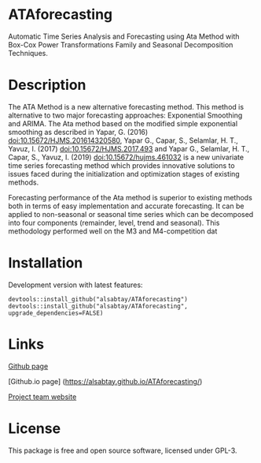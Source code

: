 # ATAforecasting
Automatic Time Series Analysis and Forecasting using Ata Method with Box-Cox Power Transformations Family and Seasonal Decomposition Techniques.

# Description

The ATA Method is a new alternative forecasting method. This method is alternative to two major forecasting approaches: Exponential Smoothing and ARIMA.
The Ata method based on the modified simple exponential smoothing as described in Yapar, G. (2016) [doi:10.15672/HJMS.201614320580](https://doi.org/10.15672/HJMS.201614320580), 
Yapar G., Capar, S., Selamlar, H. T., Yavuz, I. (2017) [doi:10.15672/HJMS.2017.493](https://doi.org/10.15672/HJMS.2017.493) and Yapar G., Selamlar, H. T., Capar, S., Yavuz, I. (2019) 
[doi:10.15672/hujms.461032](https://doi.org/10.15672/hujms.461032) is a new univariate time series forecasting method which provides innovative solutions to issues faced during 
the initialization and optimization stages of existing methods.

Forecasting performance of the Ata method is superior to existing methods both in terms of easy implementation and accurate forecasting. 
It can be applied to non-seasonal or seasonal time series which can be decomposed into four components (remainder, level, trend and seasonal).
This methodology performed well on the M3 and M4-competition dat

# Installation

Development version with latest features:
```
devtools::install_github("alsabtay/ATAforecasting")
devtools::install_github("alsabtay/ATAforecasting", upgrade_dependencies=FALSE)
```

# Links

[Github page](https://github.com/alsabtay/ATAforecasting)

[Github.io page] (https://alsabtay.github.io/ATAforecasting/)

[Project team website](https://atamethod.wordpress.com/)


# License
This package is free and open source software, licensed under GPL-3.
